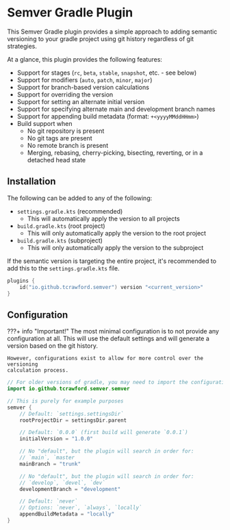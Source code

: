 # Semver Gradle Plugin

This Semver Gradle plugin provides a simple approach to
adding semantic versioning to your gradle project using git
history regardless of git strategies.

At a glance, this plugin provides the following features:

- Support for stages (`rc`, `beta`, `stable`, `snapshot`, etc. - see below)
- Support for modifiers (`auto`, `patch`, `minor`, `major`)
- Support for branch-based version calculations
- Support for overriding the version
- Support for setting an alternate initial version
- Support for specifying alternate main and development branch names
- Support for appending build metadata (format: `+<yyyyMMddHHmm>`)
- Build support when
    - No git repository is present
    - No git tags are present
    - No remote branch is present
    - Merging, rebasing, cherry-picking, bisecting, reverting, or in a detached
      head state

## Installation

The following can be added to any of the following:

- `settings.gradle.kts` (recommended)
    - This will automatically apply the version to all projects
- `build.gradle.kts` (root project)
    - This will only automatically apply the version to the root project
- `build.gradle.kts` (subproject)
    - This will only automatically apply the version to the subproject

If the semantic version is targeting the entire project, it's recommended to add
this to the `settings.gradle.kts` file.

```kotlin
plugins {
    id("io.github.tcrawford.semver") version "<current_version>"
}
```

## Configuration

???+ info "Important!"
    The most minimal configuration is to not provide any configuration at all. This
    will use the default settings and will generate a version based on the git
    history.

    However, configurations exist to allow for more control over the versioning
    calculation process.

```kotlin
// For older versions of gradle, you may need to import the configuration method
import io.github.tcrawford.semver.semver

// This is purely for example purposes
semver {
    // Default: `settings.settingsDir`
    rootProjectDir = settingsDir.parent

    // Default: `0.0.0` (first build will generate `0.0.1`)
    initialVersion = "1.0.0"

    // No "default", but the plugin will search in order for:
    // `main`, `master
    mainBranch = "trunk"

    // No "default", but the plugin will search in order for:
    // `develop`, `devel`, `dev` 
    developmentBranch = "development"

    // Default: `never`
    // Options: `never`, `always`, `locally`
    appendBuildMetadata = "locally"
}
```
